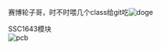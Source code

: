 赛博轮子哥，时不时喂几个class给git吃![doge](https://user-images.githubusercontent.com/82699138/230711540-a196d7a3-f29f-418b-8dff-d03afb1505c5.png)  
  
SSC1643模块  
![pcb](https://user-images.githubusercontent.com/82699138/230712221-b1511501-3558-41d9-96da-e9e4f0831e1e.png)

